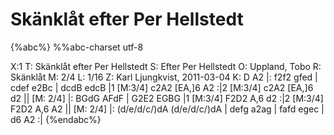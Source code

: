 # Skänklåt efter Per Hellstedt

{%abc%}
%%abc-charset utf-8

X:1
T: Skänklåt efter Per Hellstedt
S: Efter Per Hellstedt
O: Uppland, Tobo
R: Skänklåt
M: 2/4
L: 1/16
Z: Karl Ljungkvist, 2011-03-04
K: D
A2 |: f2f2 gfed | cdef e2Bc | dcdB edcB |1 [M:3/4] c2A2 [EA,]6 A2 :|2 [M:3/4] c2A2 [EA,]6 d2 ||
[M: 2/4] |: BGdG AFdF | G2E2 EGBG |1 [M:3/4] F2D2 A,6 d2 :|2 [M:3/4] F2D2 A,6 A2 ||
[M: 2/4] |: (d/e/d/c/)dA (d/e/d/c/)dA | defg a2ag | fafd egec | d6 A2 :|
{%endabc%}
